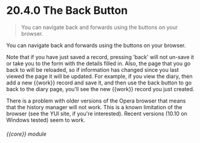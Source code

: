 # 20.4.0    The Back Button

> You can navigate back and forwards using the buttons on your browser. 

You can navigate back and forwards using the buttons on your browser. 

Note that if you have just saved a record, pressing 'back' will not un-save it or take you to the form with the details filled in. Also, the page that you go back to will be reloaded, so if information has changed since you last viewed the page it will be updated. For example, if you view the diary, then add a new {{work}} record and save it, and then use the back button to go back to the diary page, you'll see the new {{work}} record you just created.

There is a problem with older versions of the Opera browser that means that the history manager will not work. This is a known limitation of the browser (see the YUI site, if you're interested). Recent versions (10.10 on Windows tested) seem to work. 

###### {{core}} module

